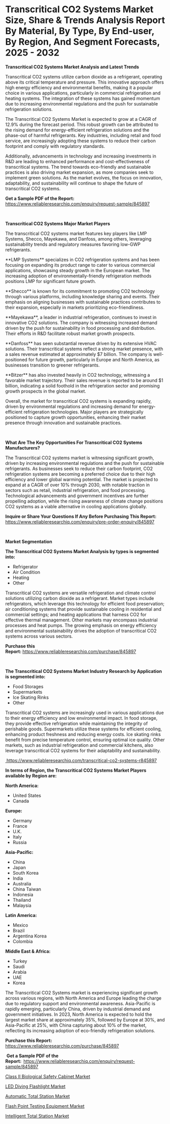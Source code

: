 <p><h1>Transcritical CO2 Systems Market Size, Share & Trends Analysis Report By Material, By Type, By End-user, By Region, And Segment Forecasts, 2025 - 2032</h1></p><p><strong>Transcritical CO2 Systems Market Analysis and Latest Trends</strong></p>
<p><p>Transcritical CO2 systems utilize carbon dioxide as a refrigerant, operating above its critical temperature and pressure. This innovative approach offers high energy efficiency and environmental benefits, making it a popular choice in various applications, particularly in commercial refrigeration and heating systems. The integration of these systems has gained momentum due to increasing environmental regulations and the push for sustainable refrigeration solutions.</p><p>The Transcritical CO2 Systems Market is expected to grow at a CAGR of 12.9% during the forecast period. This robust growth can be attributed to the rising demand for energy-efficient refrigeration solutions and the phase-out of harmful refrigerants. Key industries, including retail and food service, are increasingly adopting these systems to reduce their carbon footprint and comply with regulatory standards. </p><p>Additionally, advancements in technology and increasing investments in R&D are leading to enhanced performance and cost-effectiveness of transcritical systems. The trend towards eco-friendly and sustainable practices is also driving market expansion, as more companies seek to implement green solutions. As the market evolves, the focus on innovation, adaptability, and sustainability will continue to shape the future of transcritical CO2 systems.</p></p>
<p><strong>Get a Sample PDF of the Report:&nbsp;</strong> <a href="https://www.reliableresearchiq.com/enquiry/request-sample/845897?utm_campaign=99&utm_medium=2&utm_source=Github&utm_content=ia&utm_term=10042025&utm_id=transcritical-co2-systems">https://www.reliableresearchiq.com/enquiry/request-sample/845897</a></p>
<p>&nbsp;</p>
<p><strong>Transcritical CO2 Systems Major Market Players</strong></p>
<p><p>The transcritical CO2 systems market features key players like LMP Systems, Shecco, Mayekawa, and Danfoss, among others, leveraging sustainability trends and regulatory measures favoring low-GWP refrigerants.</p><p>**LMP Systems** specializes in CO2 refrigeration systems and has been focusing on expanding its product range to cater to various commercial applications, showcasing steady growth in the European market. The increasing adoption of environmentally-friendly refrigeration methods positions LMP for significant future growth.</p><p>**Shecco** is known for its commitment to promoting CO2 technology through various platforms, including knowledge sharing and events. Their emphasis on aligning businesses with sustainable practices contributes to their expansion, especially in markets prioritizing eco-friendliness.</p><p>**Mayekawa**, a leader in industrial refrigeration, continues to invest in innovative CO2 solutions. The company is witnessing increased demand driven by the push for sustainability in food processing and distribution. Their efforts in R&D facilitate robust market growth prospects.</p><p>**Danfoss** has seen substantial revenue driven by its extensive HVAC solutions. Their transcritical systems reflect a strong market presence, with a sales revenue estimated at approximately $7 billion. The company is well-positioned for future growth, particularly in Europe and North America, as businesses transition to greener refrigerants.</p><p>**Bitzer** has also invested heavily in CO2 technology, witnessing a favorable market trajectory. Their sales revenue is reported to be around $1 billion, indicating a solid foothold in the refrigeration sector and promising growth prospects in the global market.</p><p>Overall, the market for transcritical CO2 systems is expanding rapidly, driven by environmental regulations and increasing demand for energy-efficient refrigeration technologies. Major players are strategically positioned to capture growth opportunities, enhancing their market presence through innovation and sustainable practices.</p></p>
<p>&nbsp;</p>
<p><strong>What Are The Key Opportunities For Transcritical CO2 Systems Manufacturers?</strong></p>
<p><p>The Transcritical CO2 systems market is witnessing significant growth, driven by increasing environmental regulations and the push for sustainable refrigerants. As businesses seek to reduce their carbon footprint, CO2 refrigeration systems are becoming a preferred choice due to their high efficiency and lower global warming potential. The market is projected to expand at a CAGR of over 10% through 2030, with notable traction in sectors such as retail, industrial refrigeration, and food processing. Technological advancements and government incentives are further propelling adoption, while the rising awareness of climate change positions CO2 systems as a viable alternative in cooling applications globally.</p></p>
<p><strong>Inquire or Share Your Questions If Any Before Purchasing This Report:</strong> <a href="https://www.reliableresearchiq.com/enquiry/pre-order-enquiry/845897?utm_campaign=99&utm_medium=2&utm_source=Github&utm_content=ia&utm_term=10042025&utm_id=transcritical-co2-systems">https://www.reliableresearchiq.com/enquiry/pre-order-enquiry/845897</a></p>
<p>&nbsp;</p>
<p><strong>Market Segmentation</strong></p>
<p><strong>The Transcritical CO2 Systems Market Analysis by types is segmented into:</strong></p>
<p><ul><li>Refrigerator</li><li>Air Condition</li><li>Heating</li><li>Other</li></ul></p>
<p><p>Transcritical CO2 systems are versatile refrigeration and climate control solutions utilizing carbon dioxide as a refrigerant. Market types include refrigerators, which leverage this technology for efficient food preservation; air conditioning systems that provide sustainable cooling in residential and commercial settings; and heating applications that harness CO2 for effective thermal management. Other markets may encompass industrial processes and heat pumps. The growing emphasis on energy efficiency and environmental sustainability drives the adoption of transcritical CO2 systems across various sectors.</p></p>
<p><strong>Purchase this Report:&nbsp;</strong><a href="https://www.reliableresearchiq.com/purchase/845897?utm_campaign=99&utm_medium=2&utm_source=Github&utm_content=ia&utm_term=10042025&utm_id=transcritical-co2-systems">https://www.reliableresearchiq.com/purchase/845897</a></p>
<p>&nbsp;</p>
<p><strong>The Transcritical CO2 Systems Market Industry Research by Application is segmented into:</strong></p>
<p><ul><li>Food Storages</li><li>Supermarkets</li><li>Ice Skating Rinks</li><li>Other</li></ul></p>
<p><p>Transcritical CO2 systems are increasingly used in various applications due to their energy efficiency and low environmental impact. In food storage, they provide effective refrigeration while maintaining the integrity of perishable goods. Supermarkets utilize these systems for efficient cooling, enhancing product freshness and reducing energy costs. Ice skating rinks benefit from precise temperature control, ensuring optimal ice quality. Other markets, such as industrial refrigeration and commercial kitchens, also leverage transcritical CO2 systems for their adaptability and sustainability.</p></p>
<p><a href="https://www.reliableresearchiq.com/transcritical-co2-systems-r845897?utm_campaign=99&utm_medium=2&utm_source=Github&utm_content=ia&utm_term=10042025&utm_id=transcritical-co2-systems">&nbsp;https://www.reliableresearchiq.com/transcritical-co2-systems-r845897</a></p>
<p><strong>In terms of Region, the Transcritical CO2 Systems Market Players available by Region are:</strong></p>
<p>
    <p> <strong> North America: </strong>
        <ul>
            <li>United States</li>
            <li>Canada</li>
        </ul>
        </p> 
    <p> <strong> Europe: </strong>
        <ul>
            <li>Germany</li>
            <li>France</li>
            <li>U.K.</li>
            <li>Italy</li>
            <li>Russia</li>
        </ul>
        </p> 
    <p> <strong> Asia-Pacific: </strong>
        <ul>
            <li>China</li>
            <li>Japan</li>
            <li>South Korea</li>
            <li>India</li>
            <li>Australia</li>
            <li>China Taiwan</li>
            <li>Indonesia</li>
            <li>Thailand</li>
            <li>Malaysia</li>
        </ul>
        </p> 
    <p> <strong> Latin America: </strong>
        <ul>
            <li>Mexico</li>
            <li>Brazil</li>
            <li>Argentina Korea</li>
            <li>Colombia</li>
        </ul>
        </p> 
    <p> <strong> Middle East & Africa: </strong>
        <ul>
            <li>Turkey</li>
            <li>Saudi</li>
            <li>Arabia</li>
            <li>UAE</li>
            <li>Korea</li>
        </ul>
    </p>
    </p>
<p><p>The Transcritical CO2 Systems market is experiencing significant growth across various regions, with North America and Europe leading the charge due to regulatory support and environmental awareness. Asia-Pacific is rapidly emerging, particularly China, driven by industrial demand and government initiatives. In 2023, North America is expected to hold the largest market share at approximately 35%, followed by Europe at 30%, and Asia-Pacific at 25%, with China capturing about 10% of the market, reflecting its increasing adoption of eco-friendly refrigeration solutions.</p></p>
<p><strong>Purchase this Report: </strong><a href="https://www.reliableresearchiq.com/purchase/845897?utm_campaign=99&utm_medium=2&utm_source=Github&utm_content=ia&utm_term=10042025&utm_id=transcritical-co2-systems">https://www.reliableresearchiq.com/purchase/845897</a></p>
<p>&nbsp;<strong>Get a Sample PDF of the Report:&nbsp;&nbsp;</strong><a href="https://www.reliableresearchiq.com/enquiry/request-sample/845897?utm_campaign=99&utm_medium=2&utm_source=Github&utm_content=ia&utm_term=10042025&utm_id=transcritical-co2-systems">https://www.reliableresearchiq.com/enquiry/request-sample/845897</a></p>
<p><strong></strong></p>
<p><p><a href="https://github.com/duzcupetriv/Market-Research-Report-List-1/blob/main/class-ii-biological-safety-cabinet-market.md?utm_campaign=99&utm_medium=2&utm_source=Github&utm_content=ia&utm_term=10042025&utm_id=transcritical-co2-systems">Class II Biological Safety Cabinet Market</a></p><p><a href="https://github.com/sukeldrage0g/Market-Research-Report-List-1/blob/main/led-diving-flashlight-market.md?utm_campaign=99&utm_medium=2&utm_source=Github&utm_content=ia&utm_term=10042025&utm_id=transcritical-co2-systems">LED Diving Flashlight Market</a></p><p><a href="https://github.com/hervedeidadw/Market-Research-Report-List-1/blob/main/automatic-total-station-market.md?utm_campaign=99&utm_medium=2&utm_source=Github&utm_content=ia&utm_term=10042025&utm_id=transcritical-co2-systems">Automatic Total Station Market</a></p><p><a href="https://github.com/nwogudimouix/Market-Research-Report-List-1/blob/main/flash-point-testing-equipment-market.md?utm_campaign=99&utm_medium=2&utm_source=Github&utm_content=ia&utm_term=10042025&utm_id=transcritical-co2-systems">Flash Point Testing Equipment Market</a></p><p><a href="https://github.com/okornevonywx/Market-Research-Report-List-1/blob/main/intelligent-total-station-market.md?utm_campaign=99&utm_medium=2&utm_source=Github&utm_content=ia&utm_term=10042025&utm_id=transcritical-co2-systems">Intelligent Total Station Market</a></p></p>